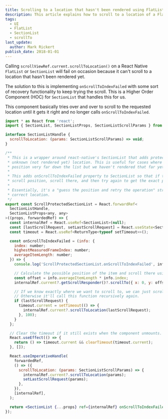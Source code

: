 ```yaml
---
title: Scrolling to a location that hasn't been rendered using FlatList or SectionList
description: This article explains how to scroll to a location of a FlatList or SectionList that hasn't rendered yet
tags:
  - UI
  - FlatList
  - SectionList
  - scrollTo
last_update:
  author: Mark Rickert
publish_date: 2018-01-01
---
```


Calling `scrollViewRef.current.scrollToLocation()` on a React Native `FlatList` or `SectionList` will fail on occasion because it can't scroll to a location that hasn't been rendered yet.

The solution to this is implementing `onScrollToIndexFailed` with some sort of recovery functionality to keep trying the scroll. This is a Higher Order Component (HOC) for `SectionList` that handles this for us.

This component basically tries over and over to scroll to the requested location until it gets it right and no longer calls `onScrollToIndexFailed`.

```jsx
import * as React from 'react';
import { SectionList, SectionListProps, SectionListScrollParams } from 'react-native';

interface SectionListHandle {
  scrollToLocation: (params: SectionListScrollParams) => void;
}

/**
 * This is a wrapper around react-native's SectionList that adds protection against scrolling to an
 * unknown (not rendered yet) location. This is useful for cases where the user wants to scroll to a
 * position very far down the list but we haven't rendered that far yet.
 *
 * This adds onScrollToIndexFailed property to SectionList so that if the scroll fails, we calculate the approximate
 * scroll position, scroll there, and then try again to get the exact position requested.
 *
 * Essentially, it's a "guess the position and retry the operation" strategy until the list is scrolled to the
 * correct location.
 */
export const ScrollProtectedSectionList = React.forwardRef<
  SectionListHandle,
  SectionListProps<any, any>
>((props, forwardedRef) => {
  const internalRef = React.useRef<SectionList>(null);
  const [lastScrollRequest, setLastScrollRequest] = React.useState<SectionListScrollParams>();
  const timeout = React.useRef<ReturnType<typeof setTimeout>>();

  const onScrollToIndexFailed = (info: {
    index: number;
    highestMeasuredFrameIndex: number;
    averageItemLength: number;
  }) => {
    console.log('ScrollProtectedSectionList.onScrollToIndexFailed', info);

    // Calculate the possible position of the item and scroll there using the internal scroll responder.
    const offset = info.averageItemLength * info.index;
    internalRef.current?.getScrollResponder()?.scrollTo({ x: 0, y: offset, animated: false });

    // If we know exactly where we want to scroll to, we can just scroll now since the item is likely visible.
    // Otherwise it'll call this function recursively again.
    if (lastScrollRequest) {
      timeout.current = setTimeout(() => {
        internalRef.current?.scrollToLocation(lastScrollRequest);
      }, 100);
    }
  };

  // Clear the timeout if it still exists when the component unmounts.
  React.useEffect(() => {
    return () => timeout.current && clearTimeout(timeout.current);
  }, []);

  React.useImperativeHandle(
    forwardedRef,
    () => ({
      scrollToLocation: (params: SectionListScrollParams) => {
        internalRef.current?.scrollToLocation(params);
        setLastScrollRequest(params);
      },
    }),
    [internalRef],
  );

  return <SectionList {...props} ref={internalRef} onScrollToIndexFailed={onScrollToIndexFailed} />;
});
```
